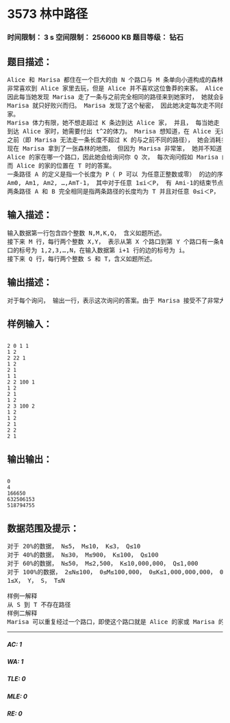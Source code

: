 # 3573 林中路径   
### 时间限制： 3 s     空间限制： 256000 KB     题目等级： 钻石  
## 题目描述：  

<pre>
Alice 和 Marisa 都住在一个巨大的由 N 个路口与 M 条单向小道构成的森林中。 Marisa  
非常喜欢到 Alice 家里去玩，但是 Alice 并不喜欢这位鲁莽的来客。 Alice 非常擅长观察，  
因此每当她发现 Marisa 走了一条与之前完全相同的路径来到她家时， 她就会装作不在家，  
Marisa 就只好败兴而归。 Marisa 发现了这个秘密， 因此她决定每次走不同的路径到 Alice  
家。  
Marisa 体力有限，她不想走超过 K 条边到达 Alice 家， 并且， 每当她走 t（ t≤K）条边  
到达 Alice 家时，她需要付出 t^2的体力。 Marisa 想知道，在 Alice 无论如何都不想接见她  
之前（即 Marisa 无法走一条长度不超过 K 的与之前不同的路径）， 她会消耗多少体力。  
现在 Marisa 拿到了一张森林的地图， 但因为 Marisa 非常笨， 她并不知道自己的家和  
Alice 的家在哪一个路口，因此她会给询问你 Q 次， 每次询问假如 Marisa 的家的位置在 S  
而 Alice 的家的位置在 T 时的答案。  
一条路径 A 的定义是指一个长度为 P（ P 可以 为任意正整数或零） 的边的序列  
Am0, Am1, Am2, …,AmT-1， 其中对于任意 1≤i＜P， 有 Ami-1的结束节点是 Ami的起始节点。  
两条路径 A 和 B 完全相同是指两条路径的长度均为 T 并且对任意 0≤i＜P， 有 Ami=Bmi。
</pre>
  
  
## 输入描述：  

<pre>
输入数据第一行包含四个整数 N,M,K,Q， 含义如题所述。  
接下来 M 行，每行两个整数 X,Y， 表示从第 X 个路口到第 Y 个路口有一条单向小道。路  
口的标号为 1,2,3,…,N，在输入数据第 i+1 行的边的标号为 i。  
接下来 Q 行，每行两个整数 S 和 T，含义如题所述。
</pre>
  
  
## 输出描述：  

<pre>
对于每个询问， 输出一行，表示这次询问的答案。由于 Marisa 接受不了非常大的数，你只需要输出答案模 1,000,000,007 的值。
</pre>
  
  
## 样例输入：  

<pre><code>
2 0 1 1  
1 2  
2 22 1  
1 2  
2 1  
1 1  
2 2 100 1  
1 2  
2 1  
1 2  
2 3 100 2  
1 2  
1 2  
2 1  
2 2  
2 1
</code></pre>
  
  
## 输出输出：  

<pre><code>
0  
4  
166650  
632506153  
518794755
</code></pre>
  
  
## 数据范围及提示：  

<pre>
对于 20%的数据， N≤5， M≤10， K≤3， Q≤10  
对于 40%的数据， N≤30， M≤900， K≤100， Q≤100  
对于 60%的数据， N≤50， M≤2,500， K≤10,000,000， Q≤1,000  
对于 100%的数据， 2≤N≤100， 0≤M≤100,000， 0≤K≤1,000,000,000， 0≤Q≤10,000，  
1≤X， Y， S， T≤N  
  
样例一解释  
从 S 到 T 不存在路径  
样例二解释  
Marisa 可以重复经过一个路口，即使这个路口就是 Alice 的家或 Marisa 的家
</pre>
  
  
***  

##### AC: 1  
##### WA: 1  
##### TLE: 0  
##### MLE: 0  
##### RE: 0  
